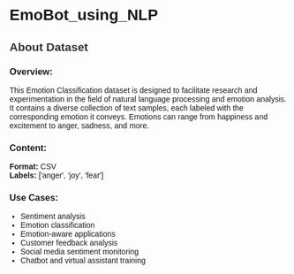 # EmoBot_using_NLP

<!DOCTYPE html>
<html lang="en">
<head>
    <meta charset="UTF-8">
    <meta name="viewport" content="width=device-width, initial-scale=1.0">
    <title>Dataset Overview</title>
    <style>
        body {
            font-family: Arial, sans-serif;
            margin: 20px;
        }
        h2 {
            color: #333;
        }
        p {
            margin: 10px 0;
        }
        ul {
            margin: 10px 0;
            padding-left: 20px;
        }
    </style>
</head>
<body>

<h2>About Dataset</h2>

<h3>Overview:</h3>
<p>
    This Emotion Classification dataset is designed to facilitate research and experimentation in the field of natural language processing and emotion analysis. It contains a diverse collection of text samples, each labeled with the corresponding emotion it conveys. Emotions can range from happiness and excitement to anger, sadness, and more.
</p>

<h3>Content:</h3>
<p>
    <strong>Format:</strong> CSV <br>
    <strong>Labels:</strong> ['anger', 'joy', 'fear']
</p>

<h3>Use Cases:</h3>
<ul>
    <li>Sentiment analysis</li>
    <li>Emotion classification</li>
    <li>Emotion-aware applications</li>
    <li>Customer feedback analysis</li>
    <li>Social media sentiment monitoring</li>
    <li>Chatbot and virtual assistant training</li>
</ul>

</body>
</html>
